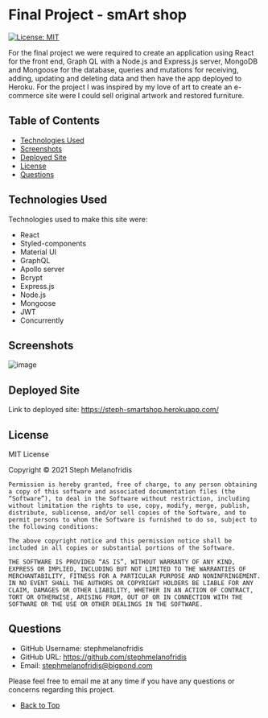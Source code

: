 
# Final Project - smArt shop
[![License: MIT](https://img.shields.io/badge/License-MIT-yellow.svg)](https://opensource.org/licenses/MIT)

For the final project we were required to create an application using React for the front end, Graph QL with a Node.js and Express.js server, MongoDB and Mongoose for the database, queries and mutations for receiving, adding, updating and deleting data and then have the app deployed to Heroku. For the project I was inspired by my love of art to create an e-commerce site were I could sell original artwork and restored furniture.

## Table of Contents

- [Technologies Used](#technologies-used)
- [Screenshots](#screenshots)
- [Deployed Site](#deployed-site)
- [License](#license)
- [Questions](#questions)

## Technologies Used

Technologies used to make this site were: 
* React
* Styled-components
* Material UI
* GraphQL
* Apollo server
* Bcrypt
* Express.js
* Node.js
* Mongoose
* JWT
* Concurrently

## Screenshots

![image](https://user-images.githubusercontent.com/82196946/140875578-d1bd2968-968c-4405-82d6-49f8f97e0986.png)

## Deployed Site

Link to deployed site: https://steph-smartshop.herokuapp.com/

## License

MIT License

Copyright © 2021 Steph Melanofridis
                
    Permission is hereby granted, free of charge, to any person obtaining a copy of this software and associated documentation files (the “Software”), to deal in the Software without restriction, including without limitation the rights to use, copy, modify, merge, publish, distribute, sublicense, and/or sell copies of the Software, and to permit persons to whom the Software is furnished to do so, subject to the following conditions:
                
    The above copyright notice and this permission notice shall be included in all copies or substantial portions of the Software.
                
    THE SOFTWARE IS PROVIDED “AS IS”, WITHOUT WARRANTY OF ANY KIND, EXPRESS OR IMPLIED, INCLUDING BUT NOT LIMITED TO THE WARRANTIES OF MERCHANTABILITY, FITNESS FOR A PARTICULAR PURPOSE AND NONINFRINGEMENT. IN NO EVENT SHALL THE AUTHORS OR COPYRIGHT HOLDERS BE LIABLE FOR ANY CLAIM, DAMAGES OR OTHER LIABILITY, WHETHER IN AN ACTION OF CONTRACT, TORT OR OTHERWISE, ARISING FROM, OUT OF OR IN CONNECTION WITH THE SOFTWARE OR THE USE OR OTHER DEALINGS IN THE SOFTWARE.

## Questions

* GitHub Username: stephmelanofridis
* GitHub URL: https://github.com/stephmelanofridis
* Email: stephmelanofridis@bigpond.com
    
Please feel free to email me at any time if you have any questions or concerns regarding this project.

- [Back to Top](#table-of-contents) 
    